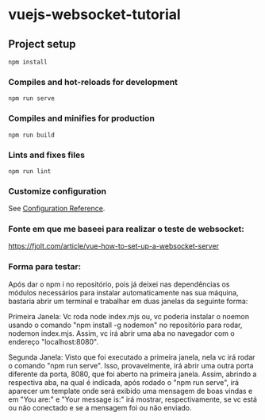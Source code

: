# vuejs-websocket-tutorial

## Project setup
```
npm install
```

### Compiles and hot-reloads for development
```
npm run serve
```

### Compiles and minifies for production
```
npm run build
```

### Lints and fixes files
```
npm run lint
```

### Customize configuration
See [Configuration Reference](https://cli.vuejs.org/config/).

### Fonte em que me baseei para realizar o teste de websocket:
https://fjolt.com/article/vue-how-to-set-up-a-websocket-server

### Forma para testar:
Após dar o npm i no repositório, pois já deixei nas dependências os módulos necessários para instalar automaticamente nas sua máquina, bastaria abrir um terminal e trabalhar em duas janelas da seguinte forma:

Primeira Janela: Vc roda node index.mjs ou, vc poderia instalar o noemon usando o comando "npm install -g nodemon" no repositório para rodar, nodemon index.mjs. Assim, vc irá abrir uma aba no navegador com o endereço "localhost:8080".

Segunda Janela: Visto que foi executado a primeira janela, nela vc irá rodar o comando "npm run serve". Isso, provavelmente, irá abrir uma outra porta diferente da porta, 8080, que foi aberto na primeira janela. Assim, abrindo a respectiva aba, na qual é indicada, após rodado o "npm run serve", irá aparecer um template onde será exibido uma mensagem de boas vindas e em "You are:" e "Your message is:" irá mostrar, respectivamente, se vc está ou não conectado e se a mensagem foi ou não enviado. 
